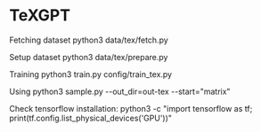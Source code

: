 # TeXGPT

Fetching dataset
python3 data/tex/fetch.py

Setup dataset
python3 data/tex/prepare.py

Training
python3 train.py config/train_tex.py

Using
python3 sample.py --out_dir=out-tex --start="matrix"

Check tensorflow installation:
python3 -c "import tensorflow as tf; print(tf.config.list_physical_devices('GPU'))"